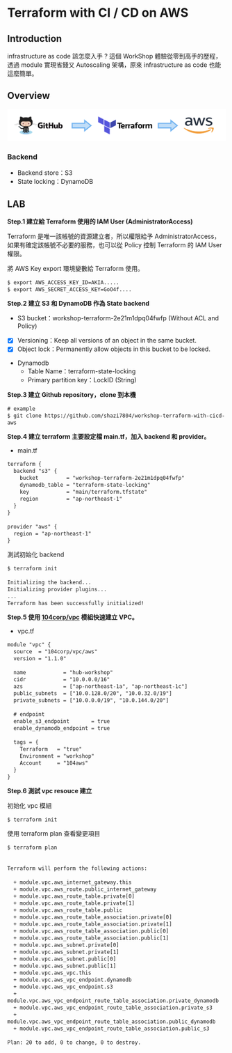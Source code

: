 # Terraform with CI / CD on AWS

## Introduction

infrastructure as code 該怎麼入手 ? 這個 WorkShop 體驗從零到高手的歷程，透過 module 實現省錢又 Autoscaling 架構，原來 infrastructure as code 也能這麼簡單。

## Overview

![overview](./img/overview.png)

### Backend

- Backend store：S3
- State locking：DynamoDB

## LAB

**Step.1 建立給 Terraform 使用的 IAM User (AdministratorAccess)**

Terraform 是唯一該帳號的資源建立者，所以權限給予 AdministratorAccess，如果有確定該帳號不必要的服務，也可以從 Policy 控制 Terraform 的 IAM User 權限。

將 AWS Key export 環境變數給 Terraform 使用。

```
$ export AWS_ACCESS_KEY_ID=AKIA.....
$ export AWS_SECRET_ACCESS_KEY=GoO4f....
```


**Step.2 建立 S3 和 DynamoDB 作為 State backend**

- S3 bucket：workshop-terraform-2e21m1dpq04fwfp (Without ACL and Policy)

- [x] Versioning：Keep all versions of an object in the same bucket.
- [x] Object lock：Permanently allow objects in this bucket to be locked.

- Dynamodb
  - Table Name：terraform-state-locking
  - Primary partition key：LockID (String)


**Step.3 建立 Github repository，clone 到本機**

```
# example
$ git clone https://github.com/shazi7804/workshop-terraform-with-cicd-aws
```


**Step.4 建立 terraform 主要設定檔 main.tf，加入 backend 和 provider。**

- main.tf
```
terraform {
  backend "s3" {
    bucket         = "workshop-terraform-2e21m1dpq04fwfp"
    dynamodb_table = "terraform-state-locking"
    key            = "main/terraform.tfstate"
    region         = "ap-northeast-1"
  }
}

provider "aws" {
  region = "ap-northeast-1"
}
```

測試初始化 backend

```
$ terraform init

Initializing the backend...
Initializing provider plugins...
...
Terraform has been successfully initialized!
```


**Step.5 使用 [104corp/vpc](https://registry.terraform.io/modules/104corp/vpc/aws/) 模組快速建立 VPC。**

- vpc.tf
```
module "vpc" {
  source  = "104corp/vpc/aws"
  version = "1.1.0"

  name            = "hub-workshop"
  cidr            = "10.0.0.0/16"
  azs             = ["ap-northeast-1a", "ap-northeast-1c"]
  public_subnets  = ["10.0.128.0/20", "10.0.32.0/19"]
  private_subnets = ["10.0.0.0/19", "10.0.144.0/20"]

  # endpoint
  enable_s3_endpoint       = true
  enable_dynamodb_endpoint = true

  tags = {
    Terraform   = "true"
    Environment = "workshop"
    Account     = "104aws"
  }
}
```


**Step.6 測試 vpc resouce 建立**

初始化 vpc 模組

```
$ terraform init
```

使用 terraform plan 查看變更項目

```
$ terraform plan


Terraform will perform the following actions:

  + module.vpc.aws_internet_gateway.this
  + module.vpc.aws_route.public_internet_gateway
  + module.vpc.aws_route_table.private[0]
  + module.vpc.aws_route_table.private[1]
  + module.vpc.aws_route_table.public
  + module.vpc.aws_route_table_association.private[0]
  + module.vpc.aws_route_table_association.private[1]
  + module.vpc.aws_route_table_association.public[0]
  + module.vpc.aws_route_table_association.public[1]
  + module.vpc.aws_subnet.private[0]
  + module.vpc.aws_subnet.private[1]
  + module.vpc.aws_subnet.public[0]
  + module.vpc.aws_subnet.public[1]
  + module.vpc.aws_vpc.this
  + module.vpc.aws_vpc_endpoint.dynamodb
  + module.vpc.aws_vpc_endpoint.s3
  + module.vpc.aws_vpc_endpoint_route_table_association.private_dynamodb
  + module.vpc.aws_vpc_endpoint_route_table_association.private_s3
  + module.vpc.aws_vpc_endpoint_route_table_association.public_dynamodb
  + module.vpc.aws_vpc_endpoint_route_table_association.public_s3

Plan: 20 to add, 0 to change, 0 to destroy.
```


















